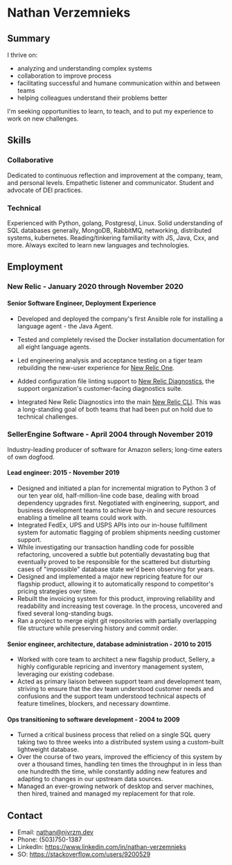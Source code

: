 # Nathan Verzemnieks

## Summary

I thrive on:

* analyzing and understanding complex systems
* collaboration to improve process
* facilitating successful and humane communication within and between teams
* helping colleagues understand their problems better

I'm seeking opportunities to learn, to teach, and to put my experience to work on new challenges.

## Skills

### Collaborative

Dedicated to continuous reflection and improvement at the company, team, and personal levels. Empathetic listener and communicator. Student and advocate of DEI practices.

### Technical

Experienced with Python, golang, Postgresql, Linux. Solid understanding of SQL databases generally, MongoDB, RabbitMQ, networking, distributed systems, kubernetes. Reading/tinkering familiarity with JS, Java, Cxx, and more. Always excited to learn new languages and technologies.

## Employment

### New Relic - January 2020 through November 2020

#### Senior Software Engineer, Deployment Experience

* Developed and deployed the company's first Ansible role for installing a language agent - the Java Agent.

* Tested and completely revised the Docker installation documentation for all eight language agents.

* Led engineering analysis and acceptance testing on a tiger team rebuilding the new-user experience for [New Relic One](https://newrelic.com/platform).

* Added configuration file linting support to [New Relic Diagnostics](https://github.com/newrelic/newrelic-diagnostics-cli), the support organization's customer-facing diagnostics suite. 

* Integrated New Relic Diagnostics into the main [New Relic CLI](https://github.com/newrelic/newrelic-cli). This was a long-standing goal of both teams that had been put on hold due to technical challenges.

### SellerEngine Software - April 2004 through November 2019

Industry-leading producer of software for Amazon sellers; long-time eaters of own dogfood.

#### Lead engineer: 2015 - November 2019

* Designed and initiated a plan for incremental migration to Python 3 of our ten year old, half-million-line code base, dealing with broad dependency upgrades first. Negotiated with engineering, support, and business development teams to achieve buy-in and secure resources enabling a timeline all teams could work with.
* Integrated FedEx, UPS and USPS APIs into our in-house fulfillment system for automatic flagging of problem shipments needing customer support.
* While investigating our transaction handling code for possible refactoring, uncovered a subtle but potentially devastating bug that eventually proved to be responsible for the scattered but disturbing cases of "impossible" database state we'd been observing for years.
* Designed and implemented a major new repricing feature for our flagship product, allowing it to automatically respond to competitor's pricing strategies over time.
* Rebuilt the invoicing system for this product, improving reliability and readability and increasing test coverage. In the process, uncovered and fixed several long-standing bugs.
* Ran a project to merge eight git repositories with partially overlapping file structure while preserving history and commit order.

#### Senior engineer, architecture, database administration - 2010 to 2015

* Worked with core team to architect a new flagship product, Sellery, a highly configurable repricing and inventory management system, leveraging our existing codebase.
* Acted as primary liaison between support team and development team, striving to ensure that the dev team understood customer needs and confusions and the support team understood technical aspects of feature timelines, blockers, and necessary downtime.

#### Ops transitioning to software development - 2004 to 2009

* Turned a critical business process that relied on a single SQL query taking two to three weeks into a distributed system using a custom-built lightweight database.
* Over the course of two years, improved the efficiency of this system by over a thousand times, handling ten times the throughput in in less than one hundredth the time, while constantly adding new features and adapting to changes in our upstream data sources.
* Managed an ever-growing network of desktop and server machines, then hired, trained and managed my replacement for that role.

## Contact

* Email: nathan@njvrzm.dev
* Phone: (503)750-1387
* LinkedIn: https://www.linkedin.com/in/nathan-verzemnieks
* SO: https://stackoverflow.com/users/9200529
